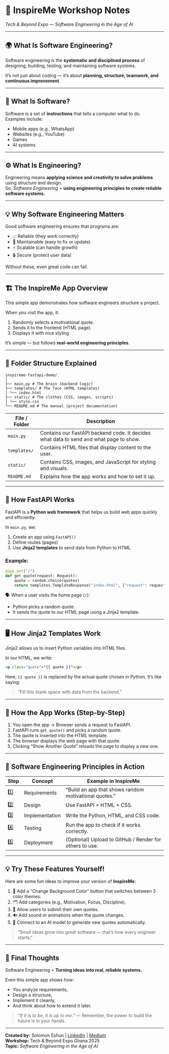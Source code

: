 # 🧠 InspireMe Workshop Notes

_Tech & Beyond Expo — Software Engineering in the Age of AI_

---

## 🌍 What Is Software Engineering?

Software engineering is the **systematic and disciplined process** of designing, building, testing, and maintaining software systems.

It’s not just about coding — it’s about **planning, structure, teamwork, and continuous improvement**.

---

## 🧩 What Is Software?

Software is a set of **instructions** that tells a computer what to do.  
Examples include:

- Mobile apps (e.g., WhatsApp)
- Websites (e.g., YouTube)
- Games
- AI systems

---

## ⚙️ What Is Engineering?

Engineering means **applying science and creativity to solve problems** using structure and design.  
So, _Software Engineering_ = **using engineering principles to create reliable software systems.**

---

## 💡 Why Software Engineering Matters

Good software engineering ensures that programs are:

- ✅ Reliable (they work correctly)
- 🔧 Maintainable (easy to fix or update)
- ⚡ Scalable (can handle growth)
- 🔒 Secure (protect user data)

Without these, even great code can fail.

---

## 🏗️ The InspireMe App Overview

This simple app demonstrates how software engineers structure a project.

When you visit the app, it:

1. Randomly selects a motivational quote.
2. Sends it to the frontend (HTML page).
3. Displays it with nice styling.

It’s simple — but follows **real-world engineering principles**.

---

## 📁 Folder Structure Explained

```
inspireme-fastapi-demo/
│
├── main.py # The brain (backend logic)
├── templates/ # The face (HTML templates)
│ └── index.html
├── static/ # The clothes (CSS, images, scripts)
│ └── style.css
└── README.md # The manual (project documentation)
```

| File / Folder | Description                                                                            |
| ------------- | -------------------------------------------------------------------------------------- |
| `main.py`     | Contains our FastAPI backend code. It decides what data to send and what page to show. |
| `templates/`  | Contains HTML files that display content to the user.                                  |
| `static/`     | Contains CSS, images, and JavaScript for styling and visuals.                          |
| `README.md`   | Explains how the app works and how to set it up.                                       |

---

## 🧠 How FastAPI Works

FastAPI is a **Python web framework** that helps us build web apps quickly and efficiently.

In `main.py`, we:

1. Create an app using `FastAPI()`
2. Define routes (pages)
3. Use **Jinja2 templates** to send data from Python to HTML

### Example:

```python
@app.get("/")
def get_quote(request: Request):
    quote = random.choice(quotes)
    return templates.TemplateResponse("index.html", {"request": request, "quote": quote})
```

🗣️ When a user visits the home page (`/`):

- Python picks a random quote.
- It sends the quote to our HTML page using a Jinja2 template.

---

## 🖥️ How Jinja2 Templates Work

Jinja2 allows us to insert Python variables into HTML files.

In our HTML, we write:

```html
<p class="quote">"{{ quote }}"</p>
```

Here, `{{ quote }}` is replaced by the actual quote chosen in Python.
It’s like saying:

> “Fill this blank space with data from the backend.”

---

## 🔄 How the App Works (Step-by-Step)

1. You open the app → Browser sends a request to FastAPI.
2. FastAPI runs `get_quote()` and picks a random quote.
3. The quote is inserted into the HTML template.
4. The browser displays the web page with that quote.
5. Clicking “Show Another Quote” reloads the page to display a new one.

---

## 🧩 Software Engineering Principles in Action

| Step | Concept        | Example in InspireMe                                    |
| ---- | -------------- | ------------------------------------------------------- |
| 1️⃣   | Requirements   | “Build an app that shows random motivational quotes.”   |
| 2️⃣   | Design         | Use FastAPI + HTML + CSS.                               |
| 3️⃣   | Implementation | Write the Python, HTML, and CSS code.                   |
| 4️⃣   | Testing        | Run the app to check if it works correctly.             |
| 5️⃣   | Deployment     | (Optional) Upload to GitHub / Render for others to use. |

---

## 💡 Try These Features Yourself!

Here are some fun ideas to improve your version of **InspireMe**:

1. 🎨 Add a “Change Background Color” button that switches between 3 color themes.
2. 🗂️ Add categories (e.g., Motivation, Focus, Discipline).
3. 💬 Allow users to submit their own quotes.
4. 🔊 Add sound or animations when the quote changes.
5. 🧠 Connect to an AI model to generate new quotes automatically.

> “Small ideas grow into great software — that’s how every engineer starts.”

---

## 🧭 Final Thoughts

Software Engineering = **Turning ideas into real, reliable systems.**

Even this simple app shows how:

- You analyze requirements,
- Design a structure,
- Implement it cleanly,
- And think about how to extend it later.

> _"If it is to be, it is up to me."_
> — Remember, the power to build the future is in your hands.

---

**Created by:** Solomon Eshun | [LinkedIn](https://www.linkedin.com/in/solomon-eshun-788568177/) | [Medium](https://soloshun.medium.com/) <br/>
**Workshop:** Tech & Beyond Expo Ghana 2025 <br/>
**Topic:** _Software Engineering in the Age of AI_
